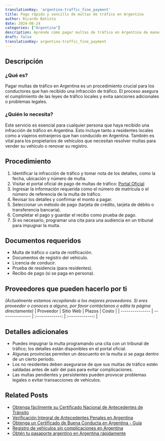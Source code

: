 ```yaml
---
translationKey: 'argentina-traffic_fine_payment'
title: Pago rápido y sencillo de multas de tráfico en Argentina
author: Ricardo Batista
date: 2024-06-24
categories: ["Argentina"]
description: Aprende cómo pagar multas de tráfico en Argentina de manera eficiente. Obtén orientación paso a paso y lista de documentos necesarios.
draft: false
translationKey: argentina-traffic_fine_payment
---
```


## Descripción
### ¿Qué es?
Pagar multas de tráfico en Argentina es un procedimiento crucial para los conductores que han recibido una infracción de tráfico. El proceso asegura el cumplimiento de las leyes de tráfico locales y evita sanciones adicionales o problemas legales.

### ¿Quién lo necesita?
Este servicio es esencial para cualquier persona que haya recibido una infracción de tráfico en Argentina. Esto incluye tanto a residentes locales como a viajeros extranjeros que han conducido en Argentina. También es vital para los propietarios de vehículos que necesitan resolver multas para vender su vehículo o renovar su registro.

## Procedimiento

1. Identificar la infracción de tráfico y tomar nota de los detalles, como la fecha, ubicación y número de multa.
2. Visitar el portal oficial de pago de multas de tráfico: [Portal Oficial](https://www.buenosaires.gob.ar/tramites/pago-de-infracciones)
3. Ingresar la información requerida como el número de matrícula o el número de referencia de la multa de tráfico.
4. Revisar los detalles y confirmar el monto a pagar.
5. Seleccionar un método de pago (tarjeta de crédito, tarjeta de débito o transferencia bancaria).
6. Completar el pago y guardar el recibo como prueba de pago.
7. Si es necesario, programar una cita para una audiencia en un tribunal para impugnar la multa.

## Documentos requeridos

- Multa de tráfico o carta de notificación.
- Documentos de registro del vehículo.
- Licencia de conducir.
- Prueba de residencia (para residentes).
- Recibo de pago (si se paga en persona).

## Proveedores que pueden hacerlo por ti
_(Actualmente estamos recopilando a los mejores proveedores. Si eres proveedor o conoces a alguno, por favor contáctanos o edita la página directamente)_
| Proveedor        |     Sitio Web    |     Plazos    |       Costo     |
| --------------- | --------------- |  :-------------: | :-------------: |

## Detalles adicionales

- Puedes impugnar la multa programando una cita con un tribunal de tráfico; los detalles están disponibles en el portal oficial.
- Algunas provincias permiten un descuento en la multa si se paga dentro de un cierto período.
- Los no residentes deben asegurarse de que sus multas de tráfico estén saldadas antes de salir del país para evitar complicaciones.
- Las multas pendientes y persistentes pueden provocar problemas legales o evitar transacciones de vehículos.
## Related Posts

- [Obtenga fácilmente su Certificado Nacional de Antecedentes de Tránsito](https://tramitit.com/es/guides/argentina/certificado_cenat/)
- [Verificación Integral de Antecedentes Penales en Argentina](https://tramitit.com/es/guides/argentina/certificado_de_antecedentes_penales/)
- [Obtenga un Certificado de Buena Conducta en Argentina - Guía](https://tramitit.com/es/guides/argentina/certificado_de_buena_conducta/)
- [Registro de vehículos sin complicaciones en Argentina](https://tramitit.com/es/guides/argentina/registro_automotor/)
- [Obtén tu pasaporte argentino en Argentina rápidamente](https://tramitit.com/es/guides/argentina/pasaporte_argentino/)